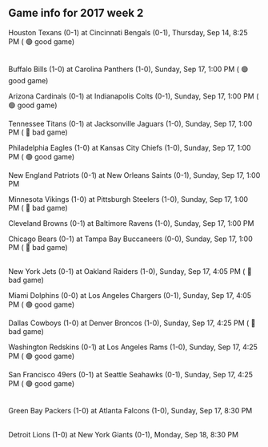 ## Game info for 2017 week 2
Houston Texans (0-1) at Cincinnati Bengals (0-1), Thursday, Sep 14, 8:25 PM (	:green_circle: good game)

<br/>Buffalo Bills (1-0) at Carolina Panthers (1-0), Sunday, Sep 17, 1:00 PM (	:green_circle: good game)

Arizona Cardinals (0-1) at Indianapolis Colts (0-1), Sunday, Sep 17, 1:00 PM (	:green_circle: good game)

Tennessee Titans (0-1) at Jacksonville Jaguars (1-0), Sunday, Sep 17, 1:00 PM (	:red_circle: bad game)

Philadelphia Eagles (1-0) at Kansas City Chiefs (1-0), Sunday, Sep 17, 1:00 PM (	:green_circle: good game)

New England Patriots (0-1) at New Orleans Saints (0-1), Sunday, Sep 17, 1:00 PM

Minnesota Vikings (1-0) at Pittsburgh Steelers (1-0), Sunday, Sep 17, 1:00 PM (	:red_circle: bad game)

Cleveland Browns (0-1) at Baltimore Ravens (1-0), Sunday, Sep 17, 1:00 PM

Chicago Bears (0-1) at Tampa Bay Buccaneers (0-0), Sunday, Sep 17, 1:00 PM (	:red_circle: bad game)

<br/>New York Jets (0-1) at Oakland Raiders (1-0), Sunday, Sep 17, 4:05 PM (	:red_circle: bad game)

Miami Dolphins (0-0) at Los Angeles Chargers (0-1), Sunday, Sep 17, 4:05 PM (	:green_circle: good game)

Dallas Cowboys (1-0) at Denver Broncos (1-0), Sunday, Sep 17, 4:25 PM (	:red_circle: bad game)

Washington Redskins (0-1) at Los Angeles Rams (1-0), Sunday, Sep 17, 4:25 PM (	:green_circle: good game)

San Francisco 49ers (0-1) at Seattle Seahawks (0-1), Sunday, Sep 17, 4:25 PM (	:green_circle: good game)

<br/>Green Bay Packers (1-0) at Atlanta Falcons (1-0), Sunday, Sep 17, 8:30 PM

<br/>Detroit Lions (1-0) at New York Giants (0-1), Monday, Sep 18, 8:30 PM

